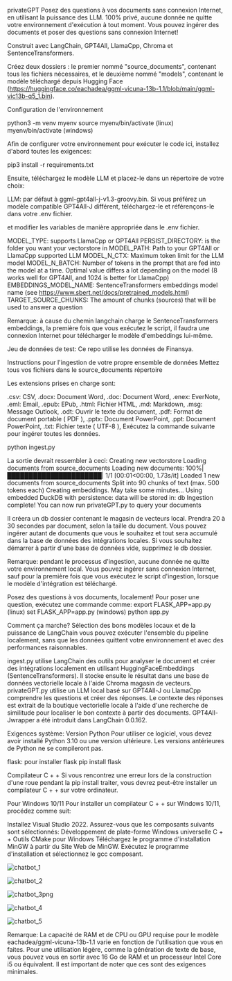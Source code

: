 privateGPT
Posez des questions à vos documents sans connexion Internet, en utilisant la puissance des LLM. 100% privé, aucune donnée ne quitte votre environnement d'exécution à tout moment. Vous pouvez ingérer des documents et poser des questions sans connexion Internet!

Construit avec LangChain, GPT4All, LlamaCpp, Chroma et SentenceTransformers.

Créez deux dossiers : le premier nommé "source_documents", contenant tous les fichiers nécessaires, et le deuxième nommé "models", contenant le modèle téléchargé depuis Hugging Face (https://huggingface.co/eachadea/ggml-vicuna-13b-1.1/blob/main/ggml-vic13b-q5_1.bin).


Configuration de l'environnement
 
python3 -m venv myenv
source myenv/bin/activate (linux)
myenv/bin/activate    (windows)



Afin de configurer votre environnement pour exécuter le code ici, installez d'abord toutes les exigences:

pip3 install -r requirements.txt


Ensuite, téléchargez le modèle LLM et placez-le dans un répertoire de votre choix:

LLM: par défaut à ggml-gpt4all-j-v1.3-groovy.bin. Si vous préférez un modèle compatible GPT4All-J différent, téléchargez-le et référençons-le dans votre .env fichier.


et modifier les variables de manière appropriée dans le .env fichier.

MODEL_TYPE: supports LlamaCpp or GPT4All
PERSIST_DIRECTORY: is the folder you want your vectorstore in
MODEL_PATH: Path to your GPT4All or LlamaCpp supported LLM
MODEL_N_CTX: Maximum token limit for the LLM model
MODEL_N_BATCH: Number of tokens in the prompt that are fed into the model at a time. Optimal value differs a lot depending on the model (8 works well for GPT4All, and 1024 is better for LlamaCpp)
EMBEDDINGS_MODEL_NAME: SentenceTransformers embeddings model name (see https://www.sbert.net/docs/pretrained_models.html)
TARGET_SOURCE_CHUNKS: The amount of chunks (sources) that will be used to answer a question


Remarque: à cause du chemin langchain charge le SentenceTransformers embeddings, la première fois que vous exécutez le script, il faudra une connexion Internet pour télécharger le modèle d'embeddings lui-même.


Jeu de données de test:
Ce repo utilise les données de Finansya.

Instructions pour l'ingestion de votre propre ensemble de données
Mettez tous vos fichiers dans le source_documents répertoire

Les extensions prises en charge sont:

.csv: CSV,
.docx: Document Word,
.doc: Document Word,
.enex: EverNote,
.eml: Email,
.epub: EPub,
.html: Fichier HTML,
.md: Markdown,
.msg: Message Outlook,
.odt: Ouvrir le texte du document,
.pdf: Format de document portable ( PDF ),
.pptx: Document PowerPoint,
.ppt: Document PowerPoint,
.txt: Fichier texte ( UTF-8 ),
Exécutez la commande suivante pour ingérer toutes les données.

python ingest.py

La sortie devrait ressembler à ceci:
Creating new vectorstore
Loading documents from source_documents
Loading new documents: 100%|██████████████████████| 1/1 [00:01<00:00,  1.73s/it]
Loaded 1 new documents from source_documents
Split into 90 chunks of text (max. 500 tokens each)
Creating embeddings. May take some minutes...
Using embedded DuckDB with persistence: data will be stored in: db
Ingestion complete! You can now run privateGPT.py to query your documents

Il créera un db dossier contenant le magasin de vecteurs local. Prendra 20 à 30 secondes par document, selon la taille du document. Vous pouvez ingérer autant de documents que vous le souhaitez et tout sera accumulé dans la base de données des intégrations locales. Si vous souhaitez démarrer à partir d'une base de données vide, supprimez le db dossier.

Remarque: pendant le processus d'ingestion, aucune donnée ne quitte votre environnement local. Vous pouvez ingérer sans connexion Internet, sauf pour la première fois que vous exécutez le script d'ingestion, lorsque le modèle d'intégration est téléchargé.

Posez des questions à vos documents, localement!
Pour poser une question, exécutez une commande comme:
export FLASK_APP=app.py (linux)
set FLASK_APP=app.py (windows)
python app.py



Comment ça marche?
Sélection des bons modèles locaux et de la puissance de LangChain vous pouvez exécuter l'ensemble du pipeline localement, sans que les données quittent votre environnement et avec des performances raisonnables.

ingest.py utilise LangChain des outils pour analyser le document et créer des intégrations localement en utilisant HuggingFaceEmbeddings (SentenceTransformers). Il stocke ensuite le résultat dans une base de données vectorielle locale à l'aide Chroma magasin de vecteurs.
privateGPT.py utilise un LLM local basé sur GPT4All-J ou LlamaCpp comprendre les questions et créer des réponses. Le contexte des réponses est extrait de la boutique vectorielle locale à l'aide d'une recherche de similitude pour localiser le bon contexte à partir des documents.
GPT4All-Jwrapper a été introduit dans LangChain 0.0.162.


Exigences système:
Version Python
Pour utiliser ce logiciel, vous devez avoir installé Python 3.10 ou une version ultérieure. Les versions antérieures de Python ne se compileront pas.

flask:
pour installer flask pip install flask

Compilateur C + +
Si vous rencontrez une erreur lors de la construction d'une roue pendant la pip install traiter, vous devrez peut-être installer un compilateur C + + sur votre ordinateur.

Pour Windows 10/11
Pour installer un compilateur C + + sur Windows 10/11, procédez comme suit:

Installez Visual Studio 2022.
Assurez-vous que les composants suivants sont sélectionnés:
Développement de plate-forme Windows universelle
C + + Outils CMake pour Windows
Téléchargez le programme d'installation MinGW à partir du Site Web de MinGW.
Exécutez le programme d'installation et sélectionnez le gcc composant.


![chatbot_1](https://github.com/Amelghz/internship2023-FinansyaChatbot/assets/92169711/cde1863e-2e58-43f6-b116-b48cd69c96d1)

![chatbot_2](https://github.com/Amelghz/internship2023-FinansyaChatbot/assets/92169711/b1470bd3-f647-43fb-bc16-bfa075f95802)


![chatbot_3png](https://github.com/Amelghz/internship2023-FinansyaChatbot/assets/92169711/57c919f7-32f4-46c7-b8bd-6cdf96886df7)


![chatbot_4](https://github.com/Amelghz/internship2023-FinansyaChatbot/assets/92169711/8c951444-1d89-4334-a02f-fc0a023f8baf)


![chatbot_5](https://github.com/Amelghz/internship2023-FinansyaChatbot/assets/92169711/e71ebc2a-53a4-46e9-abd3-7dabfa8fa858)



Remarque:
La capacité de RAM et de CPU ou GPU requise pour le modèle eachadea/ggml-vicuna-13b-1.1 varie en fonction de l'utilisation que vous en faites. Pour une utilisation légère, comme la génération de texte de base, vous pouvez vous en sortir avec 16 Go de RAM et un processeur Intel Core i5 ou équivalent.
Il est important de noter que ces sont des exigences minimales. 
